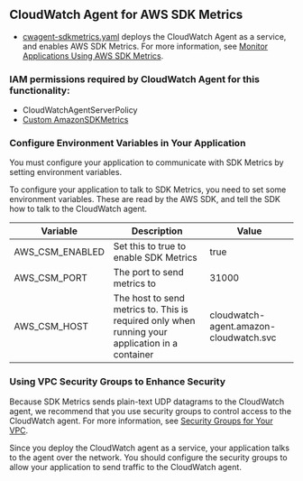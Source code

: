## CloudWatch Agent for AWS SDK Metrics

* [cwagent-sdkmetrics.yaml](cwagent-sdkmetrics.yaml) deploys the CloudWatch Agent as a service, and enables AWS SDK Metrics. For more information, see [Monitor Applications Using AWS SDK Metrics](https://docs.aws.amazon.com/AmazonCloudWatch/latest/monitoring/CloudWatch-Agent-SDK-Metrics.html).

### IAM permissions required by CloudWatch Agent for this functionality:
* CloudWatchAgentServerPolicy
* [Custom AmazonSDKMetrics](https://docs.aws.amazon.com/AmazonCloudWatch/latest/monitoring/Set-IAM-Permissions-For-SDK-Metrics.html)

### Configure Environment Variables in Your Application
You must configure your application to communicate with SDK Metrics by setting environment variables.

To configure your application to talk to SDK Metrics, you need to set some environment variables. These are read by the AWS SDK, and tell the SDK how to talk to the CloudWatch agent. 

|Variable        |Description                                                                                     |Value                                  |
|----------------|------------------------------------------------------------------------------------------------|---------------------------------------|
|AWS_CSM_ENABLED |Set this to true to enable SDK Metrics                                                          |true                                   |
|AWS_CSM_PORT    |The port to send metrics to                                                                     |31000                                  |
|AWS_CSM_HOST    |The host to send metrics to. This is required only when running your application in a container |cloudwatch-agent.amazon-cloudwatch.svc |

### Using VPC Security Groups to Enhance Security
Because SDK Metrics sends plain-text UDP datagrams to the CloudWatch agent, we recommend that you use security groups to control access to the CloudWatch agent. For more information, see [Security Groups for Your VPC](https://alpha-docs-aws.amazon.com/vpc/latest/userguide/VPC_SecurityGroups.html).

Since you deploy the CloudWatch agent as a service, your application talks to the agent over the network. You should configure the security groups to allow your application to send traffic to the CloudWatch agent. 